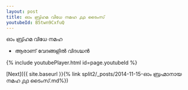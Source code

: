 ```yaml
---
layout: post
title: ഓം ബ്ര്ഹമ വിധേ നമഹ ൧൧ ടൈംസ്
youtubeId: B5twn9CxfuQ
---
```

 
 
 ഓം ബ്ര്ഹമ വിധേ നമഹ 
 
 -  ആരാണ് വേദങ്ങളിൽ വിദഗ്ദ്ധൻ 
 
  
 
  
 
 
 
 
 
 


{% include youtubePlayer.html id=page.youtubeId %}
 
[Next]({{ site.baseurl }}{% link  split2/_posts/2014-11-15-ഓം ബ്രഹ്മാനായ നമഹ ൧൧ ടൈംസ്.md%})
 
